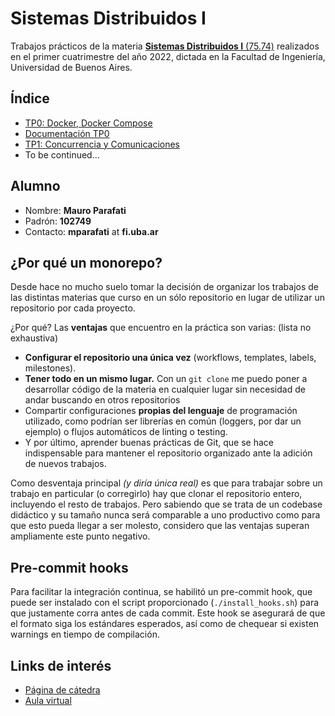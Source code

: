 # Sistemas Distribuidos I

Trabajos prácticos de la materia [**Sistemas Distribuidos I** (75.74)](https://campus.fi.uba.ar/course/view.php?id=2008) realizados en el primer cuatrimestre del año 2022, dictada en la Facultad de Ingeniería, Universidad de Buenos Aires.

## Índice

- [TP0: Docker, Docker Compose](./TP0)
- [Documentación TP0](https://github.com/mauro7x/distribuidos/wiki)
- [TP1: Concurrencia y Comunicaciones](./TP1)
- To be continued...

## Alumno

- Nombre: **Mauro Parafati**
- Padrón: **102749**
- Contacto: **mparafati** at **fi.uba.ar**

## ¿Por qué un monorepo?

Desde hace no mucho suelo tomar la decisión de organizar los trabajos de las distintas materias que curso en un sólo repositorio en lugar de utilizar un repositorio por cada proyecto.

¿Por qué? Las **ventajas** que encuentro en la práctica son varias: (lista no exhaustiva)

- **Configurar el repositorio una única vez** (workflows, templates, labels, milestones).
- **Tener todo en un mismo lugar.** Con un `git clone` me puedo poner a desarrollar código de la materia en cualquier lugar sin necesidad de andar buscando en otros repositorios
- Compartir configuraciones **propias del lenguaje** de programación utilizado, como podrían ser librerías en común (loggers, por dar un ejemplo) o flujos automáticos de linting o testing.
- Y por último, aprender buenas prácticas de Git, que se hace indispensable para mantener el repositorio organizado ante la adición de nuevos trabajos.

Como desventaja principal _(y diría única real)_ es que para trabajar sobre un trabajo en particular (o corregirlo) hay que clonar el repositorio entero, incluyendo el resto de trabajos. Pero sabiendo que se trata de un codebase didáctico y su tamaño nunca será comparable a uno productivo como para que esto pueda llegar a ser molesto, considero que las ventajas superan ampliamente este punto negativo.

## Pre-commit hooks

Para facilitar la integración continua, se habilitó un pre-commit hook, que puede ser instalado con el script proporcionado (`./install_hooks.sh`) para que justamente corra antes de cada commit. Este hook se asegurará de que el formato siga los estándares esperados, así como de chequear si existen warnings en tiempo de compilación.

## Links de interés

- [Página de cátedra](https://campus.fi.uba.ar/course/view.php?id=2008)
- [Aula virtual](https://campus.fi.uba.ar/course/view.php?id=761)

